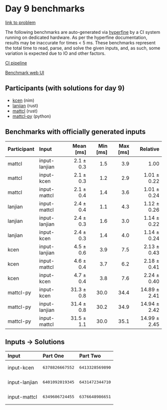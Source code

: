 # Day 9 benchmarks

[link to problem](https://adventofcode.com/2024/day/9)

The following benchmarks are auto-generated via
[hyperfine](https://github.com/sharkdp/hyperfine) by a CI system running on
dedicated hardware. As per the hyperfine documentation, results may be
inaccurate for times < 5 ms. These benchmarks represent the total time to read,
parse, and solve the given inputs, and, as such, some variation is expected due
to IO and other factors.

[CI pipeline](http://ci.papercode.net:8080/teams/main/pipelines/aoc2024)

[Benchmark web UI](https://aoc.ancalagon.black)


## Participants (with solutions for day 9)

- [kcen](https://github.com/kcen/aoc2024) (nim)
- [lanjian](https://github.com/lanjian/aoc-2024) (rust)
- [mattcl](https://github.com/mattcl/aoc2024) (rust)
- [mattcl-py](https://github.com/mattcl/aoc2024-py) (python)


## Benchmarks with officially generated inputs

| Participant | Input | Mean [ms] | Min [ms] | Max [ms] | Relative |
|:---|:---|---:|---:|---:|---:|
| mattcl | input-lanjian | 2.1 ± 0.3 | 1.5 | 3.9 | 1.00 |
| mattcl | input-kcen | 2.1 ± 0.3 | 1.2 | 2.9 | 1.01 ± 0.22 |
| mattcl | input-mattcl | 2.1 ± 0.4 | 1.4 | 3.6 | 1.01 ± 0.24 |
| lanjian | input-mattcl | 2.4 ± 0.4 | 1.1 | 4.3 | 1.12 ± 0.26 |
| lanjian | input-lanjian | 2.4 ± 0.3 | 1.6 | 3.0 | 1.14 ± 0.22 |
| lanjian | input-kcen | 2.4 ± 0.3 | 1.4 | 4.0 | 1.14 ± 0.24 |
| kcen | input-lanjian | 4.5 ± 0.6 | 3.9 | 7.5 | 2.13 ± 0.43 |
| kcen | input-mattcl | 4.6 ± 0.4 | 3.7 | 6.2 | 2.18 ± 0.41 |
| kcen | input-kcen | 4.7 ± 0.4 | 3.8 | 7.6 | 2.24 ± 0.40 |
| mattcl-py | input-kcen | 31.3 ± 0.8 | 30.0 | 34.4 | 14.89 ± 2.41 |
| mattcl-py | input-lanjian | 31.4 ± 0.8 | 30.2 | 34.9 | 14.94 ± 2.42 |
| mattcl-py | input-mattcl | 31.5 ± 1.1 | 30.0 | 35.1 | 14.99 ± 2.45 |


## Inputs -> Solutions

| Input | Part One | Part Two |
|:---|:---|:---|
|input-kcen|<pre>6378826667552</pre>|<pre>6413328569890</pre>|
|input-lanjian|<pre>6401092019345</pre>|<pre>6431472344710</pre>|
|input-mattcl|<pre>6349606724455</pre>|<pre>6376648986651</pre>|
